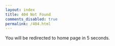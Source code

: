 ```yaml
---
layout: index
title: 404 Not Found
comments_disabled: true
permalink: /404.html
---
```


You will be redirected to home page in 5 seconds.
